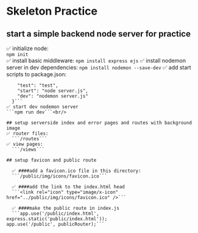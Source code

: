 # Skeleton Practice

## start a simple backend node server for practice
✅ initialize node:<br/>
```npm init```<br/>
✅ install basic middleware:
```npm install express ejs```
✅ install nodemon server in dev dependencies:
```npm install nodemon --save-dev```
✅ add start scripts to package.json:  
```scripts": {
    "test": "test",
    "start": "node server.js",
    "dev": "nodemon server.js"
  }```
✅ start dev nodemon server 
```npm run dev```<br/>

## setup serverside index and error pages and routes with background image
✅ router files:
  ```/routes```
✅ view pages:
  ```/views```
  
## setup favicon and public route
  
  ✅ ####add a favicon.ico file in this directory:
  ```/public/img/icons/favicon.ico```
  
  ✅ ####add the link to the index.html head
  ```<link rel="icon" type="image/x-icon" href="../public/img/icons/favicon.ico" />```
  
  ✅ ####make the public route in index.js
  ```app.use('/public/index.html', express.static('public/index.html'));
app.use('/public', publicRouter);```
